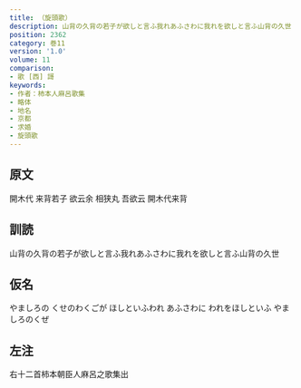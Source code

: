 ```yaml
---
title: （旋頭歌）
description: 山背の久背の若子が欲しと言ふ我れあふさわに我れを欲しと言ふ山背の久世
position: 2362
category: 巻11
version: '1.0'
volume: 11
comparison:
- 歌 [西] 謌
keywords:
- 作者：柿本人麻呂歌集
- 略体
- 地名
- 京都
- 求婚
- 旋頭歌
---
```


## 原文

開木代 来背若子 欲云余 相狭丸 吾欲云 開木代来背

## 訓読

山背の久背の若子が欲しと言ふ我れあふさわに我れを欲しと言ふ山背の久世

## 仮名

やましろの くせのわくごが ほしといふわれ あふさわに われをほしといふ やましろのくぜ

## 左注

右十二首柿本朝臣人麻呂之歌集出
